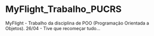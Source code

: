 # MyFlight_Trabalho_PUCRS
MyFlight - Trabalho da disciplina de POO (Programação Orientada a Objetos). 26/04 - Tive que recomeçar tudo...
